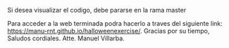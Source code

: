 Si desea visualizar el codigo, debe pararse en la rama master


Para acceder a la web terminada podra hacerlo a traves del siguiente link: https://manu-rnt.github.io/halloweenexercise/. Gracias por su tiempo, Saludos                  cordiales.    Atte. Manuel Villarba.


